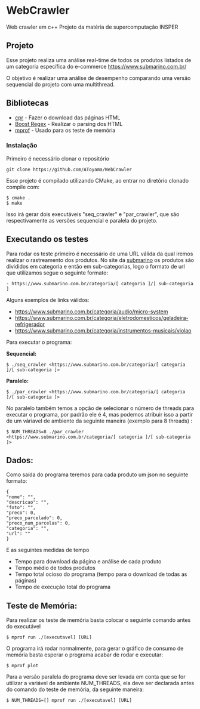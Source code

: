 # WebCrawler
Web crawler em c++
Projeto da matéria de supercomputação
INSPER

## Projeto

Esse projeto realiza uma análise real-time de todos os produtos listados de um categoria específica do e-commerce https://www.submarino.com.br/

O objetivo é realizar uma análise de desempenho comparando uma versão sequencial do projeto com uma multithread.

## Bibliotecas

* [cpr](https://whoshuu.github.io/cpr/) - Fazer o download das páginas HTML
* [Boost Regex](https://theboostcpplibraries.com/boost.regex) - Realizar o parsing dos HTML
* [mprof](https://pypi.org/project/memory_profiler/) - Usado para os teste de memória

### Instalação

Primeiro é necessário clonar o repositório

```
git clone https://github.com/AToyama/WebCrawler 
```
Esse projeto é compilado utilizando CMake, ao entrar no diretório clonado compile com:

```
$ cmake .
$ make
```
Isso irá gerar dois executáveis "seq_crawler" e "par_crawler", que são respectivamente as versões sequencial e paralela do projeto.

## Executando os testes

Para rodar os teste primeiro é necessário de uma URL válida da qual iremos realizar o rastreamento dos produtos. No site da [submarino](https://www.submarino.com.br/) os produtos são divididos em categoria e então em sub-categorias, logo o formato de url que utilizamos segue o seguinte formato:


```
- https://www.submarino.com.br/categoria/[ categoria ]/[ sub-categoria ]
```

Alguns exemplos de links válidos:

- https://www.submarino.com.br/categoria/audio/micro-system
- https://www.submarino.com.br/categoria/eletrodomesticos/geladeira-refrigerador
- https://www.submarino.com.br/categoria/instrumentos-musicais/violao

Para executar o programa:

**Sequencial:**

```
$ ./seq_crawler <https://www.submarino.com.br/categoria/[ categoria ]/[ sub-categoria ]>
```

**Paralelo:**

```
$ ./par_crawler <https://www.submarino.com.br/categoria/[ categoria ]/[ sub-categoria ]>
```

No paralelo também temos a opção de selecionar o número de threads para executar o programa, por padrão ele é 4, mas podemos atribuir isso a partir de um váriavel de ambiente da seguinte maneira (exemplo para 8  threads) :

```
$ NUM_THREADS=8 ./par_crawler <https://www.submarino.com.br/categoria/[ categoria ]/[ sub-categoria ]>
```
## Dados:

Como saída do programa teremos para cada produto um json no seguinte formato:

```
{
"nome": "",
"descricao": "",
"foto": "",
"preco": 0,
"preco_parcelado": 0,
"preco_num_parcelas": 0,
"categoria": "",
"url": ""
}
```

E as seguintes medidas de tempo

- Tempo para download da página e análise de cada produto
- Tempo médio de todos produtos
- Tempo total ocioso do programa (tempo para o download de todas as páginas)
- Tempo de execução total do programa

## Teste de Memória:

Para realizar os teste de memória basta colocar o seguinte comando antes do executável

```
$ mprof run ./[executavel] [URL]
```

O programa irá rodar normalmente, para gerar o gráfico de consumo de memória basta esperar o programa acabar de rodar e executar:

```
$ mprof plot
```

Para a versão paralela do programa deve ser levada em conta que se for utilizar a variável de ambiente NUM_THREADS, ela deve ser declarada antes do comando do teste de memória, da seguinte maneira:

```
$ NUM_THREADS=[] mprof run ./[executavel] [URL]
```
